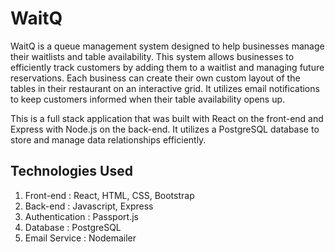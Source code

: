 # WaitQ

WaitQ is a queue management system designed to help businesses manage their waitlists and table availability. 
This system allows businesses to efficiently track customers by adding them to a waitlist and managing future reservations.
Each business can create their own custom layout of the tables in their restaurant on an interactive grid.
It utilizes email notifications to keep customers informed when their table availability opens up.

This is a full stack application that was built with React on the front-end and Express with Node.js on the back-end.
It utilizes a PostgreSQL database to store and manage data relationships efficiently.

## Technologies Used
1. Front-end : React, HTML, CSS, Bootstrap
2. Back-end : Javascript, Express
3. Authentication : Passport.js
4. Database : PostgreSQL
5. Email Service : Nodemailer
